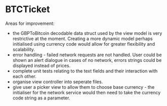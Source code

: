 # BTCTicket

Areas for improvement:

* the GBPToBitcoin decodable data struct used by the view model is very restrictive at the moment. Creating a more dynamic model perhaps initialised using currency code would allow for greater flexibility and scalability.
* error handling - failed network requests are not handled. User could be shown an alert dialogue in cases of no network, errors strings could be displayed instead of prices.
* complete unit tests relating to the text fields and their interaction with each other.
* organise view controller into seperate files.
* give user a picker view to allow them to choose base currency - the initialiser for the network service would then need to take the currency code string as a parameter.